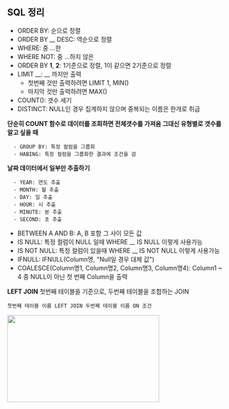 ## SQL 정리
- ORDER BY: 순으로 정렬
- ORDER BY __ DESC: 역순으로 정렬 
- WHERE: 중 ...한
- WHERE NOT: 중 ...하지 않은
- ORDER BY __1__, __2__: 1기준으로 정렬, 1이 같으면 2기준으로 정렬
- LIMIT __: __ 까지만 출력
  - 첫번째 것만 출력하려면 LIMIT 1, MIN()
  - 마지막 것만 출력하려면 MAX()
- COUNT(): 갯수 세기
- DISTINCT: NULL인 경우 집계하지 않으며 중복되는 이름은 한개로 취급

<b>단순히 COUNT 함수로 데이터를 조회하면 전체갯수를 가져옴 그대신 유형별로 갯수를 알고 싶을 때</b>
```
  - GROUP BY: 특정 컬럼을 그룹화
  - HABING: 특정 컬럼을 그룹화한 결과에 조건을 검 
```  
<b>날짜 데이터에서 일부만 추출하기</b>
```
  - YEAR: 연도 추출
  - MONTH: 월 추출
  - DAY: 일 추출
  - HOUR: 시 추출
  - MINUTE: 분 추출
  - SECOND: 초 추출
```
- BETWEEN A AND B: A, B 포함 그 사이 모든 값
- IS NULL: 특정 컬럼이 NULL 일때 WHERE __ IS NULL 이렇게 사용가능
- IS NOT NULL: 특정 컬럼이 있을때 WHERE __ IS NOT NULL 이렇게 사용가능
- IFNULL: IFNULL(Column명, "Null일 경우 대체 값")
- COALESCE(Column명1, Column명2, Column명3, Column명4): Column1 ~ 4 중 NULL이 아닌 첫 번째 Column을 출력

<b>LEFT JOIN</b>
첫번째 테이블을 기준으로, 두번째 테이블을 조합하는 JOIN
```
첫번째 테이블 이름 LEFT JOIN 두번째 테이블 이름 ON 조건
```
<img src="https://user-images.githubusercontent.com/60960130/151730186-b215aa6b-c830-4335-bb07-9381ca62354a.png" width="350" height="200"/>

